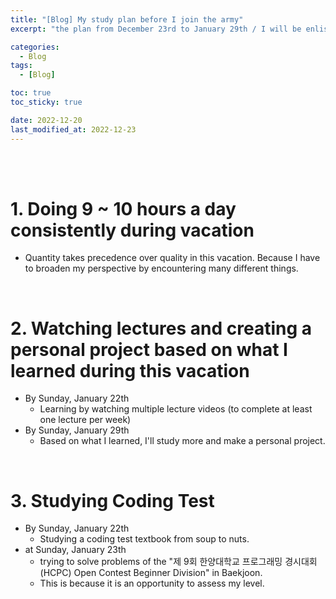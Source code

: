 ```yaml
---
title: "[Blog] My study plan before I join the army"
excerpt: "the plan from December 23rd to January 29th / I will be enlisted at February 6th, 2023"

categories:
  - Blog
tags:
  - [Blog]

toc: true
toc_sticky: true

date: 2022-12-20
last_modified_at: 2022-12-23
---
```


<br><br>

# 1. Doing 9 ~ 10 hours a day consistently during vacation

- Quantity takes precedence over quality in this vacation. Because I have to broaden my perspective by encountering many different things.

<br>

# 2. Watching lectures and creating a personal project based on what I learned during this vacation

- By Sunday, January 22th
  - Learning by watching multiple lecture videos (to complete at least one lecture per week)
- By Sunday, January 29th
  - Based on what I learned, I'll study more and make a personal project.

<br>

# 3. Studying Coding Test

- By Sunday, January 22th
  - Studying a coding test textbook from soup to nuts.
- at Sunday, January 23th
  - trying to solve problems of the "제 9회 한양대학교 프로그래밍 경시대회 (HCPC) Open Contest Beginner Division" in Baekjoon.
  - This is because it is an opportunity to assess my level.

